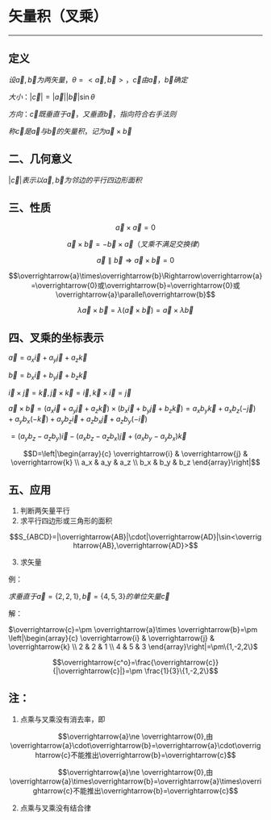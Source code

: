 # 矢量积（叉乘）

---

## 定义

$设\overrightarrow{a},\overrightarrow{b}为两矢量，\theta = <\overrightarrow{a},\overrightarrow{b}>，\overrightarrow{c}由\overrightarrow{a}，\overrightarrow{b}确定$

$大小：|\overrightarrow{c}|=|\overrightarrow{a}||\overrightarrow{b}|\sin \theta$

$方向：\overrightarrow{c}既垂直于\overrightarrow{a}，又垂直\overrightarrow{b}，指向符合右手法则$

$称\overrightarrow{c}是\overrightarrow{a}与\overrightarrow{b}的矢量积，记为\overrightarrow{a}\times\overrightarrow{b}$

## 二、几何意义

$|\overrightarrow{c}|表示以\overrightarrow{a},\overrightarrow{b}为邻边的平行四边形面积$

## 三、性质

$$\overrightarrow{a}\times \overrightarrow{a}=0$$

$$\overrightarrow{a}\times \overrightarrow{b}=-\overrightarrow{b}\times\overrightarrow{a}（叉乘不满足交换律）$$

$$\overrightarrow{a}\parallel\overrightarrow{b}\Rightarrow\overrightarrow{a}\times \overrightarrow{b}=0$$

$$\overrightarrow{a}\times\overrightarrow{b}\Rightarrow\overrightarrow{a}=\overrightarrow{0}或\overrightarrow{b}=\overrightarrow{0}或\overrightarrow{a}\parallel\overrightarrow{b}$$

$$\lambda \overrightarrow{a}\times\overrightarrow{b}=\lambda(\overrightarrow{a}\times \overrightarrow{b})=\overrightarrow{a}\times\lambda\overrightarrow{b}$$

## 四、叉乘的坐标表示

$\overrightarrow{a}=a_x\overrightarrow{i}+a_y\overrightarrow{j}+a_z\overrightarrow{k}$

$\overrightarrow{b}=b_x\overrightarrow{i}+b_y\overrightarrow{j}+b_z\overrightarrow{k}$

$\overrightarrow{i}\times\overrightarrow{j}=\overrightarrow{k},\overrightarrow{j}\times \overrightarrow{k}=\overrightarrow{i},\overrightarrow{k}\times\overrightarrow{i}=\overrightarrow{j}$

$\overrightarrow{a}\times\overrightarrow{b}=(a_x\overrightarrow{i}+a_y\overrightarrow{j}+a_z\overrightarrow{k})\times(b_x\overrightarrow{i}+b_y\overrightarrow{j}+b_z\overrightarrow{k})=a_xb_y\overrightarrow{k}+a_xb_z(-\overrightarrow{j})+a_yb_x(-\overrightarrow{k})+a_yb_z\overrightarrow{i}+a_zb_x\overrightarrow{j}+a_zb_y(-\overrightarrow{i})$

$=(a_yb_z-a_zb_y)\overrightarrow{i}-(a_xb_z-a_zb_x)\overrightarrow{j}+(a_xb_y-a_yb_x)\overrightarrow{k}$

$$D=\left|\begin{array}{c}
    \overrightarrow{i} & \overrightarrow{j} & \overrightarrow{k} \\
    a_x & a_y & a_z \\
    b_x & b_y & b_z
\end{array}\right|$$

## 五、应用

1. 判断两矢量平行
2. 求平行四边形或三角形的面积

$$S_{ABCD}=|\overrightarrow{AB}|\cdot|\overrightarrow{AD}|\sin<\overrightarrow{AB},\overrightarrow{AD}>$$

3. 求矢量

例：

$求垂直于\overrightarrow{a}=\{2,2,1\},\overrightarrow{b}=\{4,5,3\}的单位矢量\overrightarrow{c}$

解：

$\overrightarrow{c}=\pm \overrightarrow{a}\times \overrightarrow{b}=\pm \left|\begin{array}{c}
    \overrightarrow{i} & \overrightarrow{j} & \overrightarrow{k} \\
    2 & 2 & 1 \\
    4 & 5 & 3
\end{array}\right|=\pm\{1,-2,2\}$

$$\overrightarrow{c^o}=\frac{\overrightarrow{c}}{|\overrightarrow{c}|}=\pm \frac{1}{3}\{1,-2,2\}$$

## 注：

1. 点乘与叉乘没有消去率，即

$$\overrightarrow{a}\ne \overrightarrow{0},由\overrightarrow{a}\cdot\overrightarrow{b}=\overrightarrow{a}\cdot\overrightarrow{c}不能推出\overrightarrow{b}=\overrightarrow{c}$$

$$\overrightarrow{a}\ne \overrightarrow{0},由\overrightarrow{a}\times\overrightarrow{b}=\overrightarrow{a}\times\overrightarrow{c}不能推出\overrightarrow{b}=\overrightarrow{c}$$

2. 点乘与叉乘没有结合律